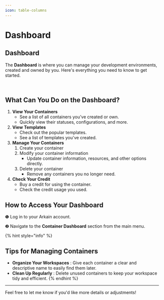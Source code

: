 ```yaml
---
icon: table-columns
---
```


# Dashboard

## Dashboard&#x20;

The **Dashboard** is where you can manage your development environments, created and owned by you. Here's everything you need to know to get started.

<figure><img src="../../.gitbook/assets/내용 (3).png" alt=""><figcaption></figcaption></figure>

## **What Can You Do on the Dashboard?**

1. **View Your Containers**&#x20;
   * See a list of all containers you’ve created or own.
   * Quickly view their statuses, configurations, and more.
2. **View** **Templates**&#x20;
   * Check out the popular templates.
   * See a list of templates you've created.
3. **Manage Your Containers**&#x20;
   1. Create your container
   2. Modify your container information
      * Update container information, resources, and other options directly.
   3. Delete your container
      * Remove any containers you no longer need.
4. **Check Your Credit**&#x20;
   * Buy a credit for using the container.
   * Check the credit usage you used.

## **How to Access Your Dashboard**

❶ Log in to your Arkain account.

❷ Navigate to the **Container Dashboard** section from the main menu.

{% hint style="info" %}
## **Tips for Managing Containers**

* **Organize Your Workspaces** : Give each container a clear and descriptive name to easily find them later.
* **Clean Up Regularly** : Delete unused containers to keep your workspace tidy and efficient.
{% endhint %}

***

Feel free to let me know if you'd like more details or adjustments!
